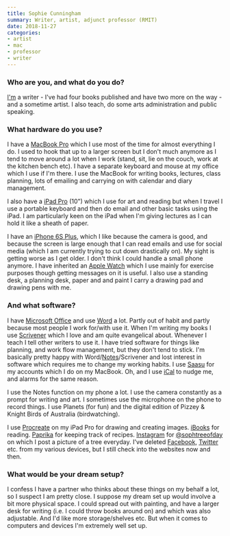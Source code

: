 ```yaml
---
title: Sophie Cunningham
summary: Writer, artist, adjunct professor (RMIT)
date: 2018-11-27
categories:
- artist
- mac
- professor
- writer
---
```


### Who are you, and what do you do?

[I'm](https://en.wikipedia.org/wiki/Sophie_Cunningham "Sophie's Wikipedia entry.") a writer - I've had four books published and have two more on the way - and a sometime artist. I also teach, do some arts administration and public speaking.

### What hardware do you use?

I have a [MacBook Pro][macbook-pro] which I use most of the time for almost everything I do. I used to hook that up to a larger screen but I don't much anymore as I tend to move around a lot when I work (stand, sit, lie on the couch, work at the kitchen bench etc). I have a separate keyboard and mouse at my office which I use if I'm there. I use the MacBook for writing books, lectures, class planning, lots of emailing and carrying on with calendar and diary management. 

I also have a [iPad Pro][ipad-pro] (10") which I use for art and reading but when I travel I use a portable keyboard and then do email and other basic tasks using the iPad. I am particularly keen on the iPad when I'm giving lectures as I can hold it like a sheath of paper. 

I have an [iPhone 6S Plus][iphone-6s-plus], which I like because the camera is good, and because the screen is large enough that I can read emails and use for social media (which I am currently trying to cut down drastically on). My sight is getting worse as I get older. I don't think I could handle a small phone anymore. I have inherited an [Apple Watch][apple-watch] which I use mainly for exercise purposes though getting messages on it is useful. I also use a standing desk, a planning desk, paper and and paint I carry a drawing pad and drawing pens with me. 

### And what software?

I have [Microsoft Office][office] and use [Word][] a lot. Partly out of habit and partly because most people I work for/with use it. When I'm writing my books I use [Scrivener][] which I love and am quite evangelical about. Whenever I teach I tell other writers to use it. I have tried software for things like planning, and work flow management, but they don't tend to stick. I'm basically pretty happy with Word/[Notes][]/Scrivener and lost interest in software which requires me to change my working habits. I use [Saasu][] for my accounts which I do on my MacBook. Oh, and I use [iCal][] to nudge me, and alarms for the same reason. 

I use the Notes function on my phone a lot. I use the camera constantly as a prompt for writing and art. I sometimes use the microphone on the phone to record things. I use Planets (for fun) and the digital edition of Pizzey & Knight Birds of Australia (birdwatching). 

I use [Procreate][procreate-ios] on my iPad Pro for drawing and creating images. [iBooks][ibooks-ios] for reading. [Paprika][paprika-ios] for keeping track of recipes. [Instagram][instagram-ios] for [@sophtreeofday](https://www.instagram.com/sophtreeofday/ "Sophie's Instagram account for tree photos.") on which I post a picture of a tree everyday. I've deleted [Facebook][], [Twitter][] etc. from my various devices, but I still check into the websites now and then. 

### What would be your dream setup?

I confess I have a partner who thinks about these things on my behalf a lot, so I suspect I am pretty close. I suppose my dream set up would involve a bit more physical space. I could spread out with painting, and have a larger desk for writing (i.e. I could throw books around on) and which was also adjustable. And I'd like more storage/shelves etc. But when it comes to computers and devices I'm extremely well set up.

[apple-watch]: https://www.apple.com/watch/ "A smartwatch."
[facebook]: https://www.facebook.com/ "A social networking site."
[ibooks-ios]: https://itunes.apple.com/us/app/ibooks/id364709193 "A book reader for iOS."
[ical]: https://en.wikipedia.org/wiki/Calendar_(Apple) "The calendar software included with macOS."
[instagram-ios]: https://itunes.apple.com/us/app/instagram/id389801252 "A photo taking/sharing app."
[ipad-pro]: https://en.wikipedia.org/wiki/IPad_Pro "An iOS tablet."
[iphone-6s-plus]: https://en.wikipedia.org/wiki/IPhone_6s_Plus "A large smartphone."
[macbook-pro]: https://www.apple.com/macbook-pro/ "A laptop."
[notes]: https://en.wikipedia.org/wiki/Notes_(Apple) "A note-taking application included with Mac OS X."
[office]: https://products.office.com/en-us/home "An office productivity suite."
[paprika-ios]: https://itunes.apple.com/us/app/paprika-recipe-manager-3/id1303222868 "A recipe manager app."
[procreate-ios]: https://itunes.apple.com/us/app/procreate/id425073498 "A powerful illustration app."
[saasu]: https://www.saasu.com/ "Online accounting software."
[scrivener]: http://literatureandlatte.com/scrivener.php "A Mac text editor aimed at writers."
[twitter]: https://twitter.com/ "An online micro-blogging platform."
[word]: https://products.office.com/en-us/word "A document editor."
